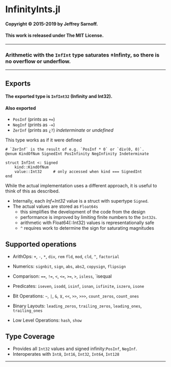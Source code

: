 # InfinityInts.jl

#### Copyright © 2015-2019 by Jeffrey Sarnoff.
####  This work is released under The MIT License.

----

### Arithmetic with the `InfInt` type saturates ±Infinty, so there is no overflow or underflow.

---

## Exports
#### The exported type is `InfInt32` (Infinity and Int32).
#### Also exported
- `PosInf` (prints as `+∞`)
- `NegInf` (prints as `-∞`)
- `ZerInf` (prints as `¿?`) _indeterminate_ or _undefined_


This type works as if it were defined
```
# `ZerInf` is the result of e.g. `PosInf * 0` or `div(0, 0)`.
@enum KindOfNum SignedInt PosInfinity NegInfinity Indeterminate

struct InfInt <: Signed
    kind::KindOfNum
    value::Int32     # only accessed when kind === SignedInt
end
```
While the actual implementation uses a different approach, it is useful to think of this as described.
- Internally, each _Inf+Int32_ value is a struct with supertype `Signed`.
- The actual values are stored as `Float64s`
     - this simplifies the development of the code from the design
     - performance is improved by limiting finite numbers to the `Int32s`.
     - arithmetic with Float64(::Int32) values is representationally safe
     - `^` requires work to determine the sign for saturating magnitudes
     
## Supported operations

- ArithOps:  `+`, `-`, `*`, `div`, `rem` `fld`, `mod`, `cld`, `^`, `factorial`
- Numerics: `signbit`, `sign`, `abs`, `abs2`, `copysign`, `flipsign`                      

- Comparison: `==`, `!=`, `<`, `<=`, `>=`, `>`, `isless`, `isequal
- Predicates: `iseven`, `isodd`, `isinf`, `isnan`, `isfinite`, `iszero`, `isone`

- Bit Operations: `~`, `|`, `&`, `⊻`, `<<`, `>>`, `>>>`, `count_zeros`, `count_ones`
- Binary Layouts: `leading_zeros`, `trailing_zeros`, `leading_ones`, `trailing_ones`

- Low Level Operations: `hash`, `show`

## Type Coverage

- Provides all `Int32` values and signed infinity:`PosInf`, `NegInf`.
- Interoperates with `Int8`, `Int16`, `Int32`, `Int64`, `Int128`

----
